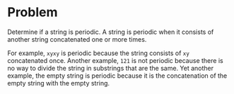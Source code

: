 # Problem

Determine if a string is periodic.  A string is periodic when it
consists of another string concatenated one or more times.

For example, `xyxy` is periodic because the string consists of `xy`
concatenated once.  Another example, `121` is not periodic because
there is no way to divide the string in substrings that are the same.
Yet another example, the empty string is periodic because it is the
concatenation of the empty string with the empty string.